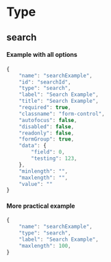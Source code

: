 # Type #
## search ##

#### Example with all options ####

```javascript
{
    "name": "searchExample",
    "id": "searchId",
    "type": "search",
    "label": "Search Example",
    "title": "Search Example",
    "required": true,
    "classname": "form-control",
    "autofocus": false,
    "disabled": false,
    "readonly": false,
    "formGroup": true,
    "data": {
        "field": 0,
        "testing": 123,
    },
    "minlength": "",
    "maxlength": "",
    "value": ""
}
```

#### More practical example ####

```javascript
{
    "name": "searchExample",
    "type": "search",
    "label": "Search Example",
    "maxlength": 100,
}
```
